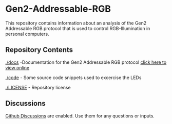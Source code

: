 # Gen2-Addressable-RGB

This repository contains information about an analysis of the Gen2 Addressable RGB protocol that is used to control RGB-Illumination in personal computers.

## Repository Contents

[./docs](./docs/) -Documentation for the Gen2 Addressable RGB protocol [click here to view online](./docs/Gen2_ARGB_protocol_analysis.md) 

[./code](./code) - Some source code snippets used to excercise the LEDs

[./LICENSE](./LICENSE) - Repository license

## Discussions

[Github Discussions](https://github.com/cpldcpu/Gen2-Addressable-RGB/discussions) are enabled. Use them for any questions or inputs.
